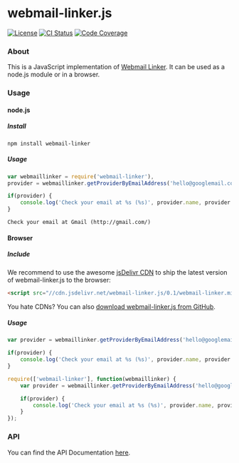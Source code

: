 # webmail-linker.js

[![License](http://img.shields.io/badge/license-MIT-blue.svg?style=flat)](LICENSE)
[![CI Status](https://sebbo.helium.uberspace.de/teamcity-badges/webmaillinkerjs_production/status)](https://ci.sebbo.net/viewType.html?buildTypeId=webmaillinkerjs_production&guest=1)
[![Code Coverage](https://sebbo.helium.uberspace.de/teamcity-badges/webmaillinkerjs_production/coverage-istanbul)](https://ci.sebbo.net/viewType.html?buildTypeId=webmaillinkerjs_production&guest=1)



### About

This is a JavaScript implementation of [Webmail Linker](https://github.com/thomasbachem/webmail-linker). It can be used as a node.js module or in a browser.



### Usage

#### node.js

##### Install

```
npm install webmail-linker
```

##### Usage

``` javascript
var webmaillinker = require('webmail-linker'),
provider = webmaillinker.getProviderByEmailAddress('hello@googlemail.com');

if(provider) {
	console.log('Check your email at %s (%s)', provider.name, provider.url);
}
```

```
Check your email at Gmail (http://gmail.com/)
```


#### Browser

##### Include

We recommend to use the awesome [jsDelivr CDN](http://www.jsdelivr.com/) to ship the latest version of webmail-linker.js to the browser:

```html
<script src="//cdn.jsdelivr.net/webmail-linker.js/0.1/webmail-linker.min.js"></script>
```

You hate CDNs? You can also [download webmail-linker.js from GitHub](https://github.com/sebbo2002/webmail-linker.js/releases).


##### Usage

```javascript
var provider = webmaillinker.getProviderByEmailAddress('hello@googlemail.com');

if(provider) {
	console.log('Check your email at %s (%s)', provider.name, provider.url);
}
```

```javascript
require(['webmail-linker'], function(webmaillinker) {
	var provider = webmaillinker.getProviderByEmailAddress('hello@googlemail.com');

	if(provider) {
		console.log('Check your email at %s (%s)', provider.name, provider.url);
	}
});
```


### API

You can find the API Documentation [here](https://github.com/sebbo2002/webmail-linker.js#api).